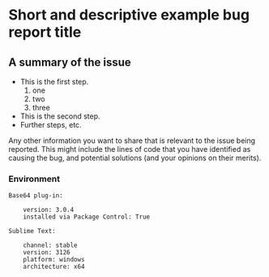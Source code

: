 # Short and descriptive example bug report title

## A summary of the issue

* This is the first step.
  1. one
  2. two
  3. three
* This is the second step.
* Further steps, etc.

Any other information you want to share that is relevant to the issue being reported. This might include the lines of code that you have identified as causing the bug, and potential solutions (and your opinions on their merits).

### Environment

```text
Base64 plug-in:

    version: 3.0.4
    installed via Package Control: True

Sublime Text:

    channel: stable
    version: 3126
    platform: windows
    architecture: x64
```
